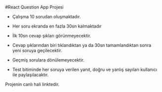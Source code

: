 #React Question App Projesi
* Çalışma 10 sorudan oluşmaktadır.

* Her soru ekranda en fazla 30sn kalmaktadır

* İlk 10sn cevap şıkları görünmeyecektir.

* Cevap şıklarından biri tıklandıktan ya da 30sn tamamlandıktan sonra yeni soruya geçilecektir.

* Geçmiş sorulara dönülemeyecektir.

* Test bitiminde her soruya verilen yanıt, doğru ve yanlış sayıları kullanıcı ile paylaşılacaktır.

Projenin canlı hali linktedir.